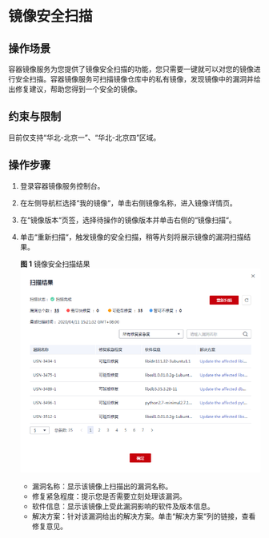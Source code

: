 # 镜像安全扫描<a name="swr_01_0042"></a>

## 操作场景<a name="section17158184665218"></a>

容器镜像服务为您提供了镜像安全扫描的功能，您只需要一键就可以对您的镜像进行安全扫描。容器镜像服务可扫描镜像仓库中的私有镜像，发现镜像中的漏洞并给出修复建议，帮助您得到一个安全的镜像。

## 约束与限制<a name="section54332013191213"></a>

目前仅支持“华北-北京一”、“华北-北京四”区域。

## 操作步骤<a name="section636961518497"></a>

1.  登录容器镜像服务控制台。
2.  在左侧导航栏选择“我的镜像“，单击右侧镜像名称，进入镜像详情页。
3.  在“镜像版本“页签，选择待操作的镜像版本并单击右侧的“镜像扫描“。
4.  单击“重新扫描“，触发镜像的安全扫描，稍等片刻将展示镜像的漏洞扫描结果。

    **图 1**  镜像安全扫描结果<a name="fig9465152815912"></a>  
    ![](figures/镜像安全扫描结果.png "镜像安全扫描结果")

    -   漏洞名称：显示该镜像上扫描出的漏洞名称。
    -   修复紧急程度：提示您是否需要立刻处理该漏洞。
    -   软件信息：显示该镜像上受此漏洞影响的软件及版本信息。
    -   解决方案：针对该漏洞给出的解决方案。单击“解决方案“列的链接，查看修复意见。


